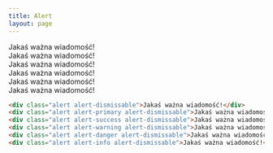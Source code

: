 ```yaml
---
title: Alert
layout: page
---
```

<div class="alert alert-dismissable">Jakaś ważna wiadomość!</div>
<div class="alert alert-primary alert-dismissable">Jakaś ważna wiadomość!</div>
<div class="alert alert-success alert-dismissable">Jakaś ważna wiadomość!</div>
<div class="alert alert-warning alert-dismissable">Jakaś ważna wiadomość!</div>
<div class="alert alert-danger alert-dismissable">Jakaś ważna wiadomość!</div>
<div class="alert alert-info alert-dismissable">Jakaś ważna wiadomość!</div>

```html
<div class="alert alert-dismissable">Jakaś ważna wiadomość!</div>
<div class="alert alert-primary alert-dismissable">Jakaś ważna wiadomość!</div>
<div class="alert alert-success alert-dismissable">Jakaś ważna wiadomość!</div>
<div class="alert alert-warning alert-dismissable">Jakaś ważna wiadomość!</div>
<div class="alert alert-danger alert-dismissable">Jakaś ważna wiadomość!</div>
<div class="alert alert-info alert-dismissable">Jakaś ważna wiadomość!</div>
```
